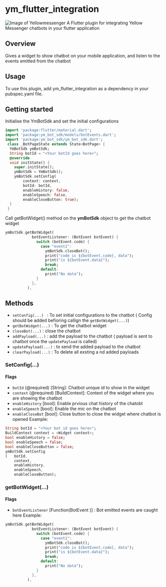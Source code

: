 # ym_flutter_integration 
![Image of Yellowmessenger](https://yellowmessenger.com/wp-content/uploads/2020/08/Frame.png)
A Flutter plugin for integrating Yellow Messenger chatbots in your flutter application
## Overview 
Gives a widget to show chatbot on your mobile application, and listen to the events emitted from the chatbot 
## Usage
To use this plugin, add ym_flutter_integration as a dependency in your pubspec.yaml file.
## Getting started
Initialise the YmBotSdk and set the initial configurations 
```dart
import 'package:flutter/material.dart';
import 'package:ym_bot_sdk/models/botEvents.dart';
import 'package:ym_bot_sdk/ym_bot_sdk.dart';
 class _BotPageState extends State<BotPage> {
  YmBotSdk ymBotSdk;
  String botId = "<Your botId goes here>";
  @override
  void initState() {
    super.initState();
    ymBotSdk = YmBotSdk();
    ymBotSdk.setConfig(
        context: context,
        botId: botId,
        enableHistory: false,
        enableSpeech: false,
        enableCloseButton: true);
  }
 }
```
Call getBotWidget() method on the **ymBotSdk** object to get the chatbot widget
```dart
ymBotSdk.getBotWidget(
            botEventListener: (BotEvent botEvent) {
              switch (botEvent.code) {
                case "event1":
                  ymBotSdk.closeBot();
                  print("code is ${botEvent.code}, data");
                  print("is ${botEvent.data}");
                  break;
                default:
                  print("No data");
              }
            },
          ),
```
## Methods
* `setConfig(...) ` : To set initial configurations to the chatbot ( Config should be added befioring callign the `getBotWidget(...)`)
* `getBotWidget(...)` : To get the chatbot widget
* `closeBot(...)` : close the chatbot
* `addPayload(...)` : add the payload to the chatbot ( payload is sent to chatbot once the `updatePayload` is called)
* `updatePayload(...)` : to send the added payload to the chatbot
* `clearPayload(...)` : To delete all exsting a nd added payloads
### SetConfig(...)
#### Flags
* `botId` (@required) [String]: Chatbot unique id to show in the widget
* `context` (@required) [BuildContext]: Context of the widget where you are showing the chatbot
* `enableHistory` [bool]: Enable prvious chat history of the chatobt
* `enableSpeech` [bool]: Enable the mic on the chatbot
* `enableCloseBot` [bool]: Close button to close the widget where chatbot is opened
Example:
```dart
String botId = "<Your bot id goes here>";
BuildContext context = <Widget context>;
bool enableHistory = false;
bool enableSpeech = false;
bool enableCloseButton = false;
ymBotSdk.setConfig
(   botId,
    context,
    enableHistory,
    enableSpeech,
    enableCloseButton);
```
### getBotWidget(...)
#### Flags
* `botEventListener` [Function(BotEvent )] : Bot emitted events are caught here 
Example:
```dart
ymBotSdk.getBotWidget(
            botEventListener: (BotEvent botEvent) {
              switch (botEvent.code) {
                case "event1":
                  ymBotSdk.closeBot();
                  print("code is ${botEvent.code}, data");
                  print("is ${botEvent.data}");
                  break;
                default:
                  print("No data");
              }
            },
          ),
```
